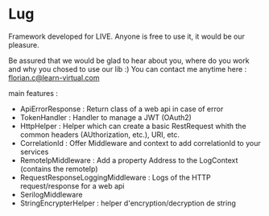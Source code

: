 # Lug

Framework developed for LIVE. Anyone is free to use it, it would be our pleasure.

Be assured that we would be glad to hear about you, where do you work and why you chosed to use our lib :)
You can contact me anytime here : florian.c@learn-virtual.com

main features :
- ApiErrorResponse : Return class of a web api in case of error
- TokenHandler : Handler to manage a JWT (OAuth2)
- HttpHelper : Helper which can create a basic RestRequest whith the common headers (AUthorization, etc.), URI, etc.
- CorrelationId : Offer Middleware and context to add correlationId to your services
- RemoteIpMiddleware : Add a property Address to the LogContext (contains the remoteIp)
- RequestResponseLoggingMiddleware : Logs of the HTTP request/response for a web api
- SerilogMiddleware
- StringEncrypterHelper : helper d'encryption/decryption de string
